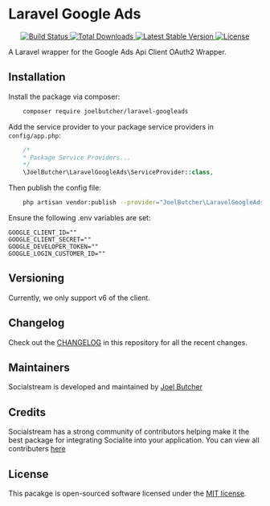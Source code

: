 # Laravel Google Ads

<p align="center">
    <a href="https://github.com/joelbutcher/laravel-googleads"actions">
        <img src="https://github.com/joelbutcher/laravel-googleads"workflows/tests/badge.svg" alt="Build Status">
    </a>
    <a href="https://packagist.org/packages/joelbutcher/laravel-googleads">
        <img src="https://img.shields.io/packagist/dt/joelbutcher/laravel-googleads" alt="Total Downloads">
    </a>
    <a href="https://packagist.org/packages/joelbutcher/laravel-googleads">
        <img src="https://img.shields.io/packagist/v/joelbutcher/laravel-googleads" alt="Latest Stable Version">
    </a>
    <a href="https://packagist.org/packages/joelbutcher/laravel-googleads">
        <img src="https://img.shields.io/packagist/l/joelbutcher/laravel-googleads" alt="License">
    </a>
</p>

A Laravel wrapper for the Google Ads Api Client OAuth2 Wrapper.

## Installation

Install the package via composer:

```sh
    composer require joelbutcher/laravel-googleads
```

Add the service provider to your package service providers in `config/app.php`:

```php
    /*
    * Package Service Providers...
    */
    \JoelButcher\LaravelGoogleAds\ServiceProvider::class,
```

Then publish the config file:

```sh
    php artisan vendor:publish --provider="JoelButcher\LaravelGoogleAds\ServiceProvider"
```

Ensure the following .env variables are set:

```
GOOGLE_CLIENT_ID=""
GOOGLE_CLIENT_SECRET=""
GOOGLE_DEVELOPER_TOKEN=""
GOOGLE_LOGIN_CUSTOMER_ID=""
```

## Versioning
Currently, we only support v6 of the client.

## Changelog

Check out the [CHANGELOG](CHANGELOG.md) in this repository for all the recent changes.

## Maintainers

Socialstream is developed and maintained by [Joel Butcher](https://joelbutcher.co.uk)

## Credits

Socialstream has a strong community of contributors helping make it the best package for integrating Socialite into your application. You can view all contributers [here](https://github.com/joelbutcher/laravel-googleads/graphs/contributors)

## License

This pacakge is open-sourced software licensed under the [MIT license](LICENSE.md).
